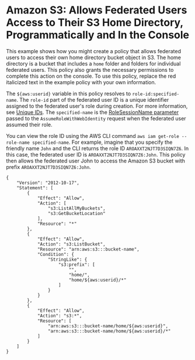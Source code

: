 # Amazon S3: Allows Federated Users Access to Their S3 Home Directory, Programmatically and In the Console<a name="reference_policies_examples_s3_federated-home-directory-console"></a>

This example shows how you might create a policy that allows federated users to access their own home directory bucket object in S3\. The home directory is a bucket that includes a `home` folder and folders for individual federated users\. This policy also grants the necessary permissions to complete this action on the console\. To use this policy, replace the red italicized text in the example policy with your own information\.

The `${aws:userid}` variable in this policy resolves to `role-id:specified-name`\. The `role-id` part of the federated user ID is a unique identifier assigned to the federated user's role during creation\. For more information, see [Unique IDs](reference_identifiers.md#identifiers-unique-ids)\. The `specified-name` is the [RoleSessionName parameter](https://docs.aws.amazon.com/IAM/latest/APIReference/API_AssumeRole.html#API_AssumeRoleWithWebIdentity_RequestParameters) passed to the `AssumeRoleWithWebIdentity` request when the federated user assumed their role\.

You can view the role ID using the AWS CLI command `aws iam get-role --role-name specified-name`\. For example, imagine that you specify the friendly name `John` and the CLI returns the role ID `AROAXXT2NJT7D3SIQN7Z6`\. In this case, the federated user ID is `AROAXXT2NJT7D3SIQN7Z6:John`\. This policy then allows the federated user John to access the Amazon S3 bucket with prefix `AROAXXT2NJT7D3SIQN7Z6:John`\.

```
{
    "Version": "2012-10-17",
    "Statement": [
        {
            "Effect": "Allow",
            "Action": [
                "s3:ListAllMyBuckets",
                "s3:GetBucketLocation"
            ],
            "Resource": "*"
        },
        {
            "Effect": "Allow",
            "Action": "s3:ListBucket",
            "Resource": "arn:aws:s3:::bucket-name",
            "Condition": {
                "StringLike": {
                    "s3:prefix": [
                        "",
                        "home/",
                        "home/${aws:userid}/*"
                    ]
                }
            }
        },
        {
            "Effect": "Allow",
            "Action": "s3:*",
            "Resource": [
                "arn:aws:s3:::bucket-name/home/${aws:userid}",
                "arn:aws:s3:::bucket-name/home/${aws:userid}/*"
            ]
        }
    ]
}
```